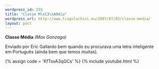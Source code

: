 ```yaml
--- 
wordpress_id: 255
title: "Classe M\xC3\xA9dia"
wordpress_url: http://www.tiagoluchini.eu/2007/07/03/classe-media/
layout: post
---
```

**Classe Média** _(Max Gonzaga)_

Enviado por Eric Gallardo bem quando eu procurava uma letra inteligente em Português (ainda bem que temos muitas).

{% assign code = 'KfTovA3qGCs' %}
{% include youtube.html %}

